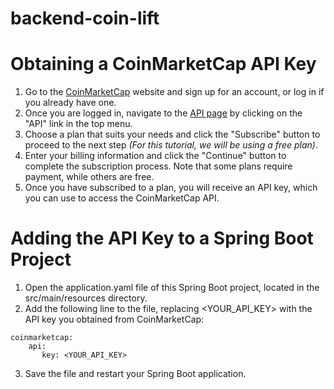 # backend-coin-lift

# Obtaining a CoinMarketCap API Key

1. Go to the [CoinMarketCap](https://coinmarketcap.com) website and sign up for an account, or log in if you already have one.
2. Once you are logged in, navigate to the [API page](https://coinmarketcap.com/api/) by clicking on the "API" link in the top menu.
3. Choose a plan that suits your needs and click the "Subscribe" button to proceed to the next step _(For this tutorial, we will be using a free plan)_.
4. Enter your billing information and click the "Continue" button to complete the subscription process. Note that some plans require payment, while others are free.
5. Once you have subscribed to a plan, you will receive an API key, which you can use to access the CoinMarketCap API.

# Adding the API Key to a Spring Boot Project

1. Open the application.yaml file of this Spring Boot project, located in the src/main/resources directory.
2. Add the following line to the file, replacing <YOUR_API_KEY> with the API key you obtained from CoinMarketCap:
```agsl
coinmarketcap:
    api:
       key: <YOUR_API_KEY>
```
3. Save the file and restart your Spring Boot application.
